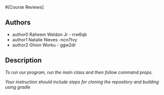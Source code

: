 #[Course Reviews] 


## Authors

* author0 Raheem Weldon Jr - rrw6qb
* author1 Natalie Nieves -ncn7tvy
* author2 Ghion Worku - ggw2dr

## Description

*To run our program, run the main class and then follow command props.*

*Your instruction should include steps for cloning the repository and building using gradle*

